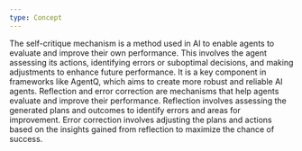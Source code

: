 ```yaml
---
type: Concept
---
```


The self-critique mechanism is a method used in AI to enable agents to evaluate and improve their own performance. This involves the agent assessing its actions, identifying errors or suboptimal decisions, and making adjustments to enhance future performance. It is a key component in frameworks like AgentQ, which aims to create more robust and reliable AI agents. Reflection and error correction are mechanisms that help agents evaluate and improve their performance. Reflection involves assessing the generated plans and outcomes to identify errors and areas for improvement. Error correction involves adjusting the plans and actions based on the insights gained from reflection to maximize the chance of success.